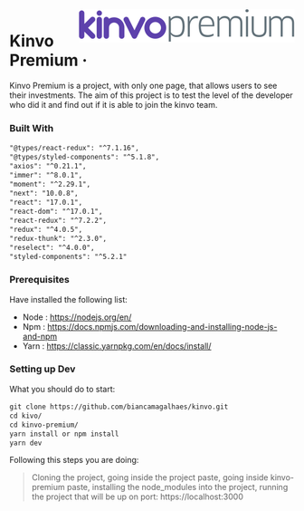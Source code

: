 <img src="https://github.com/biancamagalhaes/kinvo/blob/master/kinvo-premium/public/images/logo.svg" align="right">

# Kinvo Premium &middot;

Kinvo Premium is a project, with only one page, that allows users to see their investments. The aim of this project is to test the level of the developer who did it and find out if it is able to join the kinvo team.

### Built With
    "@types/react-redux": "^7.1.16",
    "@types/styled-components": "^5.1.8",
    "axios": "^0.21.1",
    "immer": "^8.0.1",
    "moment": "^2.29.1",
    "next": "10.0.8",
    "react": "17.0.1",
    "react-dom": "^17.0.1",
    "react-redux": "^7.2.2",
    "redux": "^4.0.5",
    "redux-thunk": "^2.3.0",
    "reselect": "^4.0.0",
    "styled-components": "^5.2.1"

### Prerequisites

Have installed the following list:
 - Node : https://nodejs.org/en/
 - Npm  : https://docs.npmjs.com/downloading-and-installing-node-js-and-npm
 - Yarn : https://classic.yarnpkg.com/en/docs/install/

### Setting up Dev

What you should do to start:

```shell
git clone https://github.com/biancamagalhaes/kinvo.git
cd kivo/
cd kinvo-premium/
yarn install or npm install
yarn dev
```
Following this steps you are doing:
 > Cloning the project, going inside the project paste, going inside kinvo-premium paste, installing the node_modules into the project, running the project that will be up on port: https://localhost:3000 

